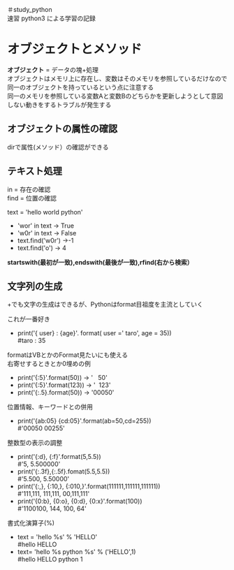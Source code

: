 ＃study_python  
速習 python3 による学習の記録

# オブジェクトとメソッド
**オブジェクト**  = データの塊+処理  
オブジェクトはメモリ上に存在し、変数はそのメモリを参照しているだけなので同一のオブジェクトを持っているという点に注意する  
同一のメモリを参照している変数Aと変数Bのどちらかを更新しようとして意図しない動きをするトラブルが発生する

## オブジェクトの属性の確認
dirで属性(メソッド）の確認ができる

## テキスト処理
in = 存在の確認  
find = 位置の確認  

text = 'hello world python'  
* 'wor' in text  -> True  
* 'w0r' in text -> False  
* text.find('w0r') ->-1  
* text.find('o') -> 4  

__startswith(最初が一致),endswith(最後が一致),rfind(右から検索）__

## 文字列の生成
+でも文字の生成はできるが、Pythonはformat目祖度を主流としていく  

これが一番好き  

* print('{ user} : {age}'. format( user =' taro', age = 35))  
#taro : 35  
  
formatはVBとかのFormat見たいにも使える  
右寄せするときとか0埋めの例  
* print('{:5}'.format(50))  -> '&nbsp;&nbsp;&nbsp;50'  
* print('{:5}'.format(123)) -> '&nbsp;&nbsp;123'  
* print('{:.5}.format(50)) -> '00050'  

位置情報、キーワードとの併用  
* print('{ab:05} {cd:05}'.format(ab=50,cd=255))  
#'00050 00255'

整数型の表示の調整
* print('{:d}, {:f}'.format(5,5.5))  
#'5, 5.500000'
* print('{:.3f},{:.5f}.fomat(5.5,5.5))  
#'5.500, 5.50000'
* print('{:,}, {:10,}, {:010,}'.format(111111,111111,111111))  
#'111,111,   111,111, 00,111,111'
* print('{0:b}, {0:o}, {0:d}, {0:x}'.format(100))  
#'1100100, 144, 100, 64'

書式化演算子(%)  
* text = 'hello %s' % 'HELLO'  
#hello HELLO
* text= 'hello %s python %s' % ('HELLO',1)  
#hello HELLO python 1
